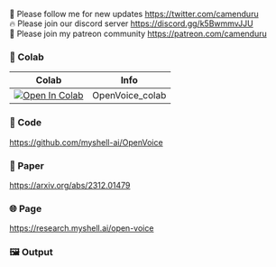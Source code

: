 🐣 Please follow me for new updates https://twitter.com/camenduru <br />
🔥 Please join our discord server https://discord.gg/k5BwmmvJJU <br />
🥳 Please join my patreon community https://patreon.com/camenduru <br />

### 🦒 Colab

| Colab | Info
| --- | --- |
[![Open In Colab](https://colab.research.google.com/assets/colab-badge.svg)](https://colab.research.google.com/github/camenduru/OpenVoice-colab/blob/main/OpenVoice_colab.ipynb) | OpenVoice_colab

### 🧬 Code
https://github.com/myshell-ai/OpenVoice

### 📄 Paper
https://arxiv.org/abs/2312.01479

### 🌐 Page
https://research.myshell.ai/open-voice

### 🖼 Output

